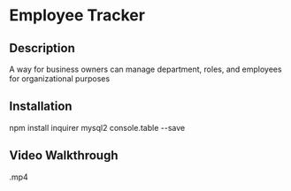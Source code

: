 # Employee Tracker

## Description
A way for business owners can manage department, roles, and employees for organizational purposes

## Installation
npm install inquirer mysql2 console.table --save

## Video Walkthrough

.mp4
